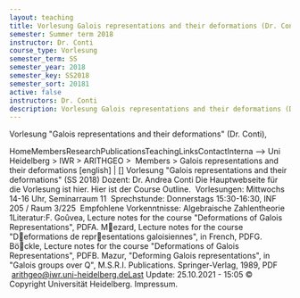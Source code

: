 ```yaml
---
layout: teaching
title: Vorlesung Galois representations and their deformations (Dr. Conti),
semester: Summer term 2018
instructor: Dr. Conti
course_type: Vorlesung
semester_term: SS
semester_year: 2018
semester_key: SS2018
semester_sort: 20181
active: false
instructors: Dr. Conti
description: Vorlesung Galois representations and their deformations (Dr. Conti),
---
```


Vorlesung "Galois representations and their deformations" (Dr. Conti),

HomeMembersResearchPublicationsTeachingLinksContactInterna --> Uni Heidelberg > IWR > ARITHGEO > &nbsp;Members >&nbsp;Galois representations and their deformations [english]&nbsp;|&nbsp;[] Vorlesung &quot;Galois representations and their deformations&quot; (SS 2018) Dozent: Dr. Andrea Conti Die Hauptwebseite für die Vorlesung ist hier. Hier ist der Course Outline. &nbsp;Vorlesungen: Mittwochs 14-16 Uhr, Seminarraum 11 &nbsp;Sprechstunde: Donnerstags 15:30-16:30, INF 205 / Raum 3/225 &nbsp;Empfohlene Vorkenntnisse: Algebraische Zahlentheorie 1Literatur:F. Goûvea, Lecture notes for the course "Deformations of Galois Representations", PDFA. Mezard, Lecture notes for the course "Deformations de representations galoisiennes", in French, PDFG. Böckle, Lecture notes for the course "Deformations of Galois Representations", PDFB. Mazur, "Deforming Galois representations", in "Galois groups over Q", M.S.R.I. Publications. Springer-Verlag, 1989, PDF &nbsp;arithgeo@iwr.uni-heidelberg.deLast Update:&nbsp;25.10.2021 - 15:05 &copy; Copyright Universit&auml;t Heidelberg.&nbsp;Impressum.

